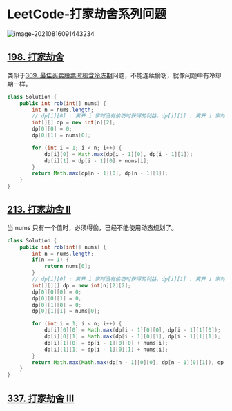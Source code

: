 # LeetCode-打家劫舍系列问题

![image-20210816091443234](https://cdn.jsdelivr.net/gh/shimengjie/image-repo/img/image-20210816091443234.png)

## [198. 打家劫舍](https://leetcode-cn.com/problems/house-robber/)

类似于[309. 最佳买卖股票时机含冷冻期](https://leetcode-cn.com/problems/best-time-to-buy-and-sell-stock-with-cooldown/)问题，不能连续偷窃，就像问题中有冷却期一样。

```java
class Solution {
    public int rob(int[] nums) {
        int n = nums.length;
        // dp[i][0] : 离开 i 家时没有偷窃时获得的利益，dp[i][1] : 离开 i 家时有偷窃时获得的利益
        int[][] dp = new int[n][2];
        dp[0][0] = 0;
        dp[0][1] = nums[0];

        for (int i = 1; i < n; i++) {
            dp[i][0] = Math.max(dp[i - 1][0], dp[i - 1][1]);
            dp[i][1] = dp[i - 1][0] + nums[i];
        }
        return Math.max(dp[n - 1][0], dp[n - 1][1]);
    }
}
```

## [213. 打家劫舍 II](https://leetcode-cn.com/problems/house-robber-ii/)

当 nums 只有一个值时，必须得偷，已经不能使用动态规划了。

```java
class Solution {
    public int rob(int[] nums) {
        int n = nums.length;
        if(n == 1) {
            return nums[0];
        }
        // dp[i][0] : 离开 i 家时没有偷窃时获得的利益，dp[i][1] : 离开 i 家时有偷窃时获得的利益
        int[][][] dp = new int[n][2][2];
        dp[0][0][0] = 0;
        dp[0][0][1] = 0;
        dp[0][1][0] = 0;
        dp[0][1][1] = nums[0];

        for (int i = 1; i < n; i++) {
            dp[i][0][0] = Math.max(dp[i - 1][0][0], dp[i - 1][1][0]);
            dp[i][0][1] = Math.max(dp[i - 1][0][1], dp[i - 1][1][1]);
            dp[i][1][0] = dp[i - 1][0][0] + nums[i];
            dp[i][1][1] = dp[i - 1][0][1] + nums[i];
        }
        return Math.max(Math.max(dp[n - 1][0][0], dp[n - 1][0][1]), dp[n - 1][1][0]);
    }
}
```

## [337. 打家劫舍 III](https://leetcode-cn.com/problems/house-robber-iii/)

